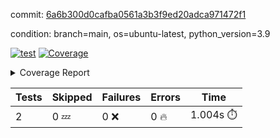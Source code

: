 commit: [6a6b300d0cafba0561a3b3f9ed20adca971472f1](https://github.com/rcmdnk/s3-reader/tree/6a6b300d0cafba0561a3b3f9ed20adca971472f1)

condition: branch=main, os=ubuntu-latest, python_version=3.9

[![test](https://github.com/rcmdnk/s3-reader/actions/workflows/test.yml/badge.svg)](https://github.com/rcmdnk/s3-reader/actions/runs/11221754988)
<a href="https://github.com/rcmdnk/s3-reader/blob/6a6b300d0cafba0561a3b3f9ed20adca971472f1/README.md"><img alt="Coverage" src="https://img.shields.io/badge/Coverage-36%25-red.svg" /></a><details><summary>Coverage Report </summary><table><tr><th>File</th><th>Stmts</th><th>Miss</th><th>Cover</th><th>Missing</th></tr><tbody><tr><td colspan="5"><b>src/s3_reader</b></td></tr><tr><td>&nbsp; &nbsp;<a href="https://github.com/rcmdnk/s3-reader/blob/6a6b300d0cafba0561a3b3f9ed20adca971472f1/src/s3_reader/file.py">file.py</a></td><td>89</td><td>60</td><td>33%</td><td><a href="https://github.com/rcmdnk/s3-reader/blob/6a6b300d0cafba0561a3b3f9ed20adca971472f1/src/s3_reader/file.py#L59-L62">59&ndash;62</a>, <a href="https://github.com/rcmdnk/s3-reader/blob/6a6b300d0cafba0561a3b3f9ed20adca971472f1/src/s3_reader/file.py#L65">65</a>, <a href="https://github.com/rcmdnk/s3-reader/blob/6a6b300d0cafba0561a3b3f9ed20adca971472f1/src/s3_reader/file.py#L68-L75">68&ndash;75</a>, <a href="https://github.com/rcmdnk/s3-reader/blob/6a6b300d0cafba0561a3b3f9ed20adca971472f1/src/s3_reader/file.py#L78-L80">78&ndash;80</a>, <a href="https://github.com/rcmdnk/s3-reader/blob/6a6b300d0cafba0561a3b3f9ed20adca971472f1/src/s3_reader/file.py#L84-L90">84&ndash;90</a>, <a href="https://github.com/rcmdnk/s3-reader/blob/6a6b300d0cafba0561a3b3f9ed20adca971472f1/src/s3_reader/file.py#L94-L98">94&ndash;98</a>, <a href="https://github.com/rcmdnk/s3-reader/blob/6a6b300d0cafba0561a3b3f9ed20adca971472f1/src/s3_reader/file.py#L103-L148">103&ndash;148</a>, <a href="https://github.com/rcmdnk/s3-reader/blob/6a6b300d0cafba0561a3b3f9ed20adca971472f1/src/s3_reader/file.py#L151-L165">151&ndash;165</a></td></tr><tr><td><b>TOTAL</b></td><td><b>94</b></td><td><b>60</b></td><td><b>36%</b></td><td>&nbsp;</td></tr></tbody></table></details>

| Tests | Skipped | Failures | Errors | Time |
| ----- | ------- | -------- | -------- | ------------------ |
| 2 | 0 :zzz: | 0 :x: | 0 :fire: | 1.004s :stopwatch: |

